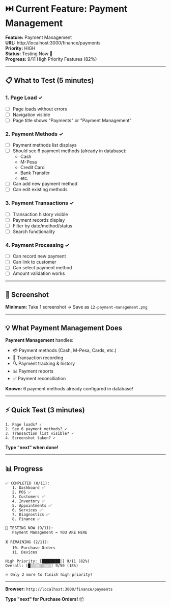 # ⏭️ Current Feature: Payment Management

**Feature:** Payment Management  
**URL:** http://localhost:3000/finance/payments  
**Priority:** HIGH  
**Status:** Testing Now 🧪  
**Progress:** 9/11 High Priority Features (82%)

---

## 📋 What to Test (5 minutes)

### 1. Page Load ✓
- [ ] Page loads without errors
- [ ] Navigation visible
- [ ] Page title shows "Payments" or "Payment Management"

### 2. Payment Methods ✓
- [ ] Payment methods list displays
- [ ] Should see 6 payment methods (already in database):
  - Cash
  - M-Pesa
  - Credit Card
  - Bank Transfer
  - etc.
- [ ] Can add new payment method
- [ ] Can edit existing methods

### 3. Payment Transactions ✓
- [ ] Transaction history visible
- [ ] Payment records display
- [ ] Filter by date/method/status
- [ ] Search functionality

### 4. Payment Processing ✓
- [ ] Can record new payment
- [ ] Can link to customer
- [ ] Can select payment method
- [ ] Amount validation works

---

## 📸 Screenshot

**Minimum:** Take 1 screenshot → Save as `12-payment-management.png`

---

## 💡 What Payment Management Does

**Payment Management** handles:
- 💳 Payment methods (Cash, M-Pesa, Cards, etc.)
- 📝 Transaction recording
- 🔍 Payment tracking & history
- 📊 Payment reports
- ✅ Payment reconciliation

**Known:** 6 payment methods already configured in database!

---

## ⚡ Quick Test (3 minutes)

```
1. Page loads? ✓
2. See 6 payment methods? ✓
3. Transaction list visible? ✓
4. Screenshot taken? ✓
```

**Type "next" when done!**

---

## 📊 Progress

```
✅ COMPLETED (8/11):
   1. Dashboard ✅
   2. POS ✅
   3. Customers ✅
   4. Inventory ✅
   5. Appointments ✅
   6. Services ✅
   7. Diagnostics ✅
   8. Finance ✅

🧪 TESTING NOW (9/11):
   Payment Management ← YOU ARE HERE

⏳ REMAINING (2/11):
   10. Purchase Orders
   11. Devices

High Priority: [████████░] 9/11 (82%)
Overall: [█░░░░░░░░░] 9/50 (18%)

🔥 Only 2 more to finish high priority!
```

---

**Browser:** `http://localhost:3000/finance/payments`

**Type "next" for Purchase Orders!** 📦
